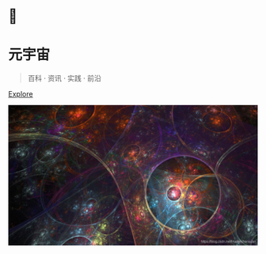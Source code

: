 # 🌌

<h1 id="cover-heading">
  元宇宙
</h1>

> 百科 · 资讯 · 实践 · 前沿

[Explore](home)
<!-- [GitHub](https://github.com/hibbitts-design/docsify-open-publishing-starter-kit) -->

<!-- 背景图片 -->
![](images/metauniverse.jpeg)
